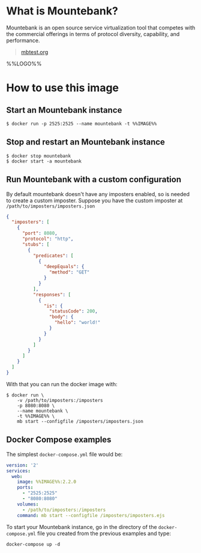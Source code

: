 # What is Mountebank?

Mountebank is an open source service virtualization tool that competes with the commercial offerings in terms of protocol diversity, capability, and performance.

> [mbtest.org](https://mbtest.org)

%%LOGO%%

# How to use this image

## Start an Mountebank instance

```console
$ docker run -p 2525:2525 --name mountebank -t %%IMAGE%%
```

## Stop and restart an Mountebank instance

```console
$ docker stop mountebank
$ docker start -a mountebank
```

## Run Mountebank with a custom configuration

By default mountebank doesn't have any imposters enabled, so is needed to create a custom imposter. Suppose you have the custom imposter at `/path/to/imposters/imposters.json`


```json
{
  "imposters": [
    {
      "port": 8080,
      "protocol": "http",
      "stubs": [
        {
          "predicates": [
            {
              "deepEquals": {
                "method": "GET"
              }
            }
          ],
          "responses": [
            {
              "is": {
                "statusCode": 200,
                "body": {
                  "hello": "world!"
                }
              }
            }
          ]
        }
      ]
    }
  ]
}

```
With that you can run the docker image with:

```console
$ docker run \
    -v /path/to/imposters:/imposters 
    -p 8080:8080 \
    --name mountebank \
    -t %%IMAGE%% \
    mb start --configfile /imposters/imposters.json
```

## Docker Compose examples

The simplest `docker-compose.yml` file would be:

```yml
version: '2'
services:
  web:
    image: %%IMAGE%%:2.2.0
    ports:
      - "2525:2525"
      - "8080:8080"
    volumes:
      - /path/to/imposters:/imposters
    command: mb start --configfile /imposters/imposters.ejs
```

To start your Mountebank instance, go in the directory of the `docker-compose.yml` file you created from the previous examples and type:

```console
docker-compose up -d
```

